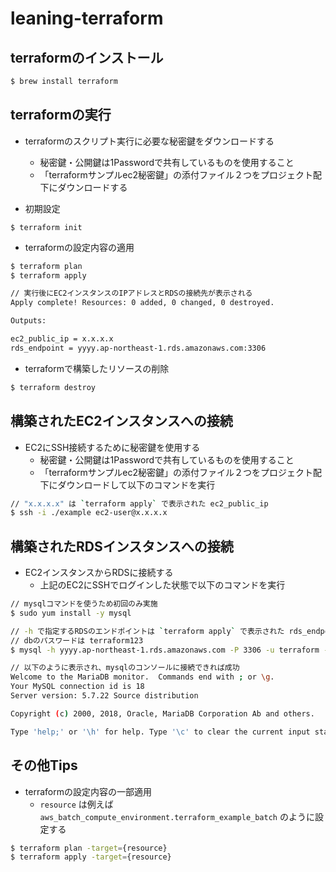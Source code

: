 # leaning-terraform

## terraformのインストール

```sh
$ brew install terraform
```

## terraformの実行

- terraformのスクリプト実行に必要な秘密鍵をダウンロードする
  - 秘密鍵・公開鍵は1Passwordで共有しているものを使用すること
  - 「terraformサンプルec2秘密鍵」の添付ファイル２つをプロジェクト配下にダウンロードする

- 初期設定

```
$ terraform init
```

- terraformの設定内容の適用

```sh
$ terraform plan
$ terraform apply

// 実行後にEC2インスタンスのIPアドレスとRDSの接続先が表示される
Apply complete! Resources: 0 added, 0 changed, 0 destroyed.

Outputs:

ec2_public_ip = x.x.x.x
rds_endpoint = yyyy.ap-northeast-1.rds.amazonaws.com:3306
```

- terraformで構築したリソースの削除

```sh
$ terraform destroy
```

## 構築されたEC2インスタンスへの接続

- EC2にSSH接続するために秘密鍵を使用する
  - 秘密鍵・公開鍵は1Passwordで共有しているものを使用すること
  - 「terraformサンプルec2秘密鍵」の添付ファイル２つをプロジェクト配下にダウンロードして以下のコマンドを実行

```sh
// "x.x.x.x" は `terraform apply` で表示された ec2_public_ip
$ ssh -i ./example ec2-user@x.x.x.x
```

## 構築されたRDSインスタンスへの接続

- EC2インスタンスからRDSに接続する
  - 上記のEC2にSSHでログインした状態で以下のコマンドを実行

```sh
// mysqlコマンドを使うため初回のみ実施
$ sudo yum install -y mysql

// -h で指定するRDSのエンドポイントは `terraform apply` で表示された rds_endpoint
// dbのパスワードは terraform123
$ mysql -h yyyy.ap-northeast-1.rds.amazonaws.com -P 3306 -u terraform -p

// 以下のように表示され、mysqlのコンソールに接続できれば成功
Welcome to the MariaDB monitor.  Commands end with ; or \g.
Your MySQL connection id is 18
Server version: 5.7.22 Source distribution

Copyright (c) 2000, 2018, Oracle, MariaDB Corporation Ab and others.

Type 'help;' or '\h' for help. Type '\c' to clear the current input statement.
```

## その他Tips

- terraformの設定内容の一部適用
  - `resource` は例えば `aws_batch_compute_environment.terraform_example_batch` のように設定する

```sh
$ terraform plan -target={resource}
$ terraform apply -target={resource} 
```